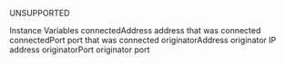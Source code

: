 UNSUPPORTED

Instance Variables
	connectedAddress	<String> address that was connected
	connectedPort	<SmallInteger> port that was connected
	originatorAddress	<String> originator IP address
	originatorPort	<SmallInteger> originator port

